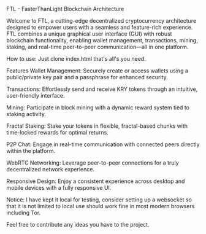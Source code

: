FTL - FasterThanLight Blockchain Architecture

Welcome to FTL, a cutting-edge decentralized cryptocurrency architecture designed to empower users with a seamless and feature-rich experience. FTL combines a unique graphical user interface (GUI) with robust blockchain functionality, enabling wallet management, transactions, mining, staking, and real-time peer-to-peer communication—all in one platform.

How to use: Just clone index.html that's all's you need.

Features
Wallet Management: Securely create or access wallets using a public/private key pair and a passphrase for enhanced security.

Transactions: Effortlessly send and receive KRY tokens through an intuitive, user-friendly interface.

Mining: Participate in block mining with a dynamic reward system tied to staking activity.

Fractal Staking: Stake your tokens in flexible, fractal-based chunks with time-locked rewards for optimal returns.

P2P Chat: Engage in real-time communication with connected peers directly within the platform.

WebRTC Networking: Leverage peer-to-peer connections for a truly decentralized network experience.

Responsive Design: Enjoy a consistent experience across desktop and mobile devices with a fully responsive UI.

Notice: I have kept it local for testing, consider setting up a websocket so that it is not limited to local use should work fine in most modern browsers including Tor.

Feel free to contribute any ideas you have to the project.
